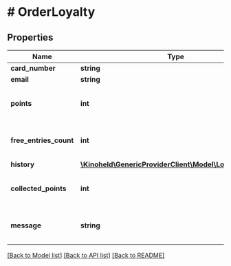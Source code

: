 # # OrderLoyalty

## Properties

Name | Type | Description | Notes
------------ | ------------- | ------------- | -------------
**card_number** | **string** |  |
**email** | **string** |  | [optional]
**points** | **int** | The points balance for this loyalty card. | [optional]
**free_entries_count** | **int** | How many tickets can be reduced to 0EUR. | [optional]
**history** | [**\Kinoheld\GenericProviderClient\Model\LoyaltyHistory[]**](LoyaltyHistory.md) |  | [optional]
**collected_points** | **int** | The collected points for this order. | [optional]
**message** | **string** | The message to display to the user. | [optional]

[[Back to Model list]](../../README.md#models) [[Back to API list]](../../README.md#endpoints) [[Back to README]](../../README.md)
